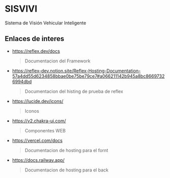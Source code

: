 # SISVIVI

Sistema de Visión Vehicular Inteligente


## Enlaces de interes

+ https://reflex.dev/docs
  >Documentacion del Framework
+ https://reflex-dev.notion.site/Reflex-Hosting-Documentation-57a4dd55d6234858bbae0be75be79ce7#a066211142b945a8bc86697326994dbd
  >Documentacion del histing de prueba de reflex
+ https://lucide.dev/icons/
  >Iconos
+ https://v2.chakra-ui.com/
  >Componentes WEB
+ https://vercel.com/docs
  >Documentacion de hosting para el fornt
+ https://docs.railway.app/
  >Documentacion de hosting para el back